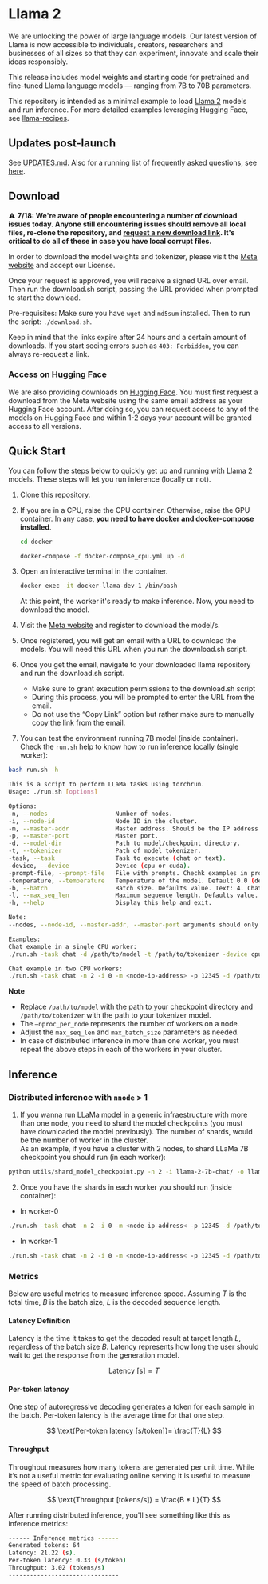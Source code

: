 # Llama 2

We are unlocking the power of large language models. Our latest version of Llama is now accessible to individuals, creators, researchers and businesses of all sizes so that they can experiment, innovate and scale their ideas responsibly. 

This release includes model weights and starting code for pretrained and fine-tuned Llama language models — ranging from 7B to 70B parameters.

This repository is intended as a minimal example to load [Llama 2](https://ai.meta.com/research/publications/llama-2-open-foundation-and-fine-tuned-chat-models/) models and run inference. For more detailed examples leveraging Hugging Face, see [llama-recipes](https://github.com/facebookresearch/llama-recipes/).

## Updates post-launch

See [UPDATES.md](UPDATES.md). Also for a running list of frequently asked questions, see [here](https://github.com/facebookresearch/llama/blob/main/FAQ.md).

## Download

⚠️ **7/18: We're aware of people encountering a number of download issues today. Anyone still encountering issues should remove all local files, re-clone the repository, and [request a new download link](https://ai.meta.com/resources/models-and-libraries/llama-downloads/). It's critical to do all of these in case you have local corrupt files.**

In order to download the model weights and tokenizer, please visit the [Meta website](https://ai.meta.com/resources/models-and-libraries/llama-downloads/) and accept our License.

Once your request is approved, you will receive a signed URL over email. Then run the download.sh script, passing the URL provided when prompted to start the download.

Pre-requisites: Make sure you have `wget` and `md5sum` installed. Then to run the script: `./download.sh`.

Keep in mind that the links expire after 24 hours and a certain amount of downloads. If you start seeing errors such as `403: Forbidden`, you can always re-request a link.

### Access on Hugging Face

We are also providing downloads on [Hugging Face](https://huggingface.co/meta-llama). You must first request a download from the Meta website using the same email address as your Hugging Face account. After doing so, you can request access to any of the models on Hugging Face and within 1-2 days your account will be granted access to all versions.

## Quick Start

You can follow the steps below to quickly get up and running with Llama 2 models. These steps will let you run inference (locally or not).

1. Clone this repository.

2. If you are in a CPU, raise the CPU container. Otherwise, raise the GPU container. In any case, **you need to have docker and docker-compose installed**.
    ```bash
    cd docker

    docker-compose -f docker-compose_cpu.yml up -d
    ```
3. Open an interactive terminal in the container. 

    ```bash
    docker exec -it docker-llama-dev-1 /bin/bash
    ```
    At this point, the worker it's ready to make inference. Now, you need to download the model.

4. Visit the [Meta website](https://ai.meta.com/resources/models-and-libraries/llama-downloads/) and register to download the model/s.

5. Once registered, you will get an email with a URL to download the models. You will need this URL when you run the download.sh script.

6. Once you get the email, navigate to your downloaded llama repository and run the download.sh script. 
    - Make sure to grant execution permissions to the download.sh script
    - During this process, you will be prompted to enter the URL from the email. 
    - Do not use the “Copy Link” option but rather make sure to manually copy the link from the email.

7. You can test the environment running 7B model (inside container). <br>
Check the `run.sh` help to know how to run inference locally (single worker):

```bash
bash run.sh -h
```

```bash
This is a script to perform LLaMa tasks using torchrun.
Usage: ./run.sh [options]

Options:
-n, --nodes                   Number of nodes.
-i, --node-id                 Node ID in the cluster.
-m, --master-addr             Master address. Should be the IP address of node 0.
-p, --master-port             Master port.
-d, --model-dir               Path to model/checkpoint directory.
-t, --tokenizer               Path of model tokenizer.
-task, --task                 Task to execute (chat or text).
-device, --device             Device (cpu or cuda).
-prompt-file, --prompt-file   File with prompts. Chechk examples in prompts/ folder.
-temperature, --temperature   Temperature of the model. Default 0.0 (deterministic inference).
-b, --batch                   Batch size. Defaults value. Text: 4. Chat: 6.
-l, --max_seq_len             Maximum sequence length. Defaults value. Text: 128. Chat: 512.
-h, --help                    Display this help and exit.

Note:
--nodes, --node-id, --master-addr, --master-port arguments should only be declared if you perform inference in more than one node.

Examples:
Chat example in a single CPU worker:
./run.sh -task chat -d /path/to/model -t /path/to/tokenizer -device cpu -prompt-file prompts/chat_completion_example.yml

Chat example in two CPU workers:
./run.sh -task chat -n 2 -i 0 -m <node-ip-address> -p 12345 -d /path/to/model -t /path/to/tokenizer -device cpu -prompt-file prompts/chat_completion_example.yml
```

**Note**
- Replace  `/path/to/model` with the path to your checkpoint directory and `/path/to/tokenizer` with the path to your tokenizer model.
- The `–nproc_per_node` represents the number of workers on a node.
- Adjust the `max_seq_len` and `max_batch_size` parameters as needed.
- In case of distributed inference in more than one worker, you must repeat the above steps in each of the workers in your cluster.

## Inference

### Distributed inference with `nnode` > 1
1. If you wanna run LLaMa model in a generic infraestructure with more than one node, you need to shard the model checkpoints (you must have downloaded the model previously). The number of shards, would be the number of worker in the cluster. <br>
As an example, if you have a cluster with 2 nodes, to shard LLaMa 7B checkpoint you should run (in each worker):
```bash
python utils/shard_model_checkpoint.py -n 2 -i llama-2-7b-chat/ -o llama-2-7b-chat-2-workers/
```

2. Once you have the shards in each worker you should run (inside container):

- In worker-0
```bash
./run.sh -task chat -n 2 -i 0 -m <node-ip-address< -p 12345 -d /path/to/model -t /path/to/tokenizer -device cpu -prompt-file prompts/chat_completion_example.yml
```

- In worker-1
```bash
./run.sh -task chat -n 2 -i 0 -m <node-ip-address< -p 12345 -d /path/to/model -t /path/to/tokenizer -device cpu -prompt-file prompts/chat_completion_example.yml
```

### Metrics

Below are useful metrics to measure inference speed. Assuming $T$ is the total time, $B$ is the batch size, $L$ is the decoded sequence length.

#### Latency Definition
Latency is the time it takes to get the decoded result at target length $L$, regardless of the batch size $B$. Latency represents how long the user should wait to get the response from the generation model.

$$ \text{Latency [s]} = T $$

#### Per-token latency
One step of autoregressive decoding generates a token for each sample in the batch. Per-token latency is the average time for that one step.

$$ \text{Per-token latency [s/token]}= \frac{T}{L} $$

#### Throughput
Throughput measures how many tokens are generated per unit time. While it’s not a useful metric for evaluating online serving it is useful to measure the speed of batch processing.

$$ \text{Throughput [tokens/s]} = \frac{B * L}{T} $$


After running distributed inference, you'll see something like this as inference metrics:

```bash
------ Inference metrics ------
Generated tokens: 64
Latency: 21.22 (s).
Per-token latency: 0.33 (s/token)
Throughput: 3.02 (tokens/s)
-------------------------------
```

